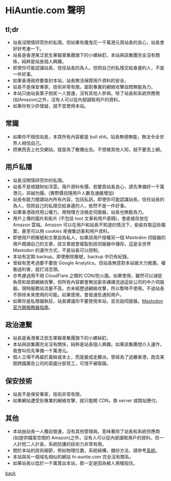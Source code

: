 # HiAuntie.com 聲明

## tl;dr

* 站長沒閒情研究你的私隱。但如果有魔鬼花一千萬港元買站長的良心，站長會好好考慮一下。
* 站長是香港某泛民生果報章集團旗下的小螺絲釘。本站與該集團完全沒有關係，純粹是站長個人興趣。
* 即使你可能認識站長，信任站長的為人。但把自己的私隱交給身邊的人，不是一件好事。
* 如果香港政府要查封本站，站長無法保障用戶資料的安全。
* 站長不是保安專家，技術非常有限。面對專業的網絡攻擊自問無能為力。
* 本站只由站長栗子捌貳一人營運，沒有其他人參與。除了站長和系統供應商(如Amazon)之外，沒有人可以從內部讀取用戶的資料。
* 如果你有少許懷疑，就不宜使用本站。

## 常識

* 如果你不相信站長，本頁所有內容都是 bull shit。站長無德無能，無法令全世界人相信自己。
* 把東西丟上社交網站，就是為了散播出去。不想被其他人知，就不要丟上網。

## 用戶私隱

* 站長沒閒情研究你的私隱。
* 站長不是視錢財如浮雲。用戶資料有價，若要買站長良心，請先準備好一千萬港元，非誠勿擾。(實際價目隨用戶人數及通脹增加)
* 站長有能力閱讀站內所有內容，包括私訊。即使你可能認識站長，信任站長的為人，但把自己的私隱交給身邊的人，依然不是一件好事。
* 如果香港政府用公權力，用物理方法檢走伺服器，站長也無能為力。
* 用戶上傳的圖片和影片 (不包括 toot 文章和用戶密碼)，會直接存放在 Amazon 雲端。Amazon 可以在用戶和站長不知道的情況下，偷偷存取這些檔案，甚至可以用 cookies 來搜集訪客和用戶資料。
* 即使用戶把賬號和文章設為私人，如果該用戶授權另一個 Mastodon 伺服器的用戶閱讀自己的文章，該文章就會複製到該伺服器中儲存。這是全世界 Mastodon 的運作方式，不是站長可以控制。
* 本站有定期 backup。即使刪除賬號，backup 中仍有紀錄。
* 曾經有思考過要不要放 Google Analytics。但站長無意對本站做大力推廣。權衡過利害，就打消念頭。
* 亦考慮過用不用 CloudFlare 之類的 CDN/防火牆。如果使用，雖然可以減低負荷和抵禦網絡攻擊，但所有內容都會無加密赤祼祼流過這些公司的中介伺服器。現時服務站流量不高，亦未經歷過網絡攻擊，所以暫時不使用。不過站長不排除未來使用的可能。如果使用，會發通告通知用戶。
* 如果你是私隱偏執狂，站長建議你不要使用本站，並另設伺服器。[Mastodon 官方開服務器指南](https://github.com/tootsuite/documentation/blob/master/Running-Mastodon/Production-guide.md)。

## 政治連繫

* 站長是香港某泛民生果報章集團旗下的小螺絲釘。
* 本站與該集團完全沒有關係，純粹是站長個人興趣。如果該集團想介入運作，我會叫佢先準備一千萬港元。
* 個人立場不再屬於黃絲或本土，而是變成走難派。曾經為了逃離香港，跑去某間跨國廣告公司的英國分部見工，可惜不被取錄。

## 保安技術

* 站長不是保安專家，技術非常有限。
* 如果網站遭受到專業的網絡攻擊，就只能開 CDN，換 server 或閉站應付。

## 其他

* 本站由站長一人獨自營運，沒有其他管理員。意味著除了站長和系統供應商(如提供檔案空間的 Amazon)之外，沒有人可以從內部讀取用戶的資料。但一人計短二人計長，系統防護的技術力非常有限。
* 關於本站的技術細節，例如物理位置，系統結構，備份方法，請參考[系統](system.md)。
* 本站與另一個域名相似的網站 hi-auntie.com 完全沒有關系。
* 如果站長以低於一千萬賣出本站，那一定是因為被人用槍指住。

[back](index.md)
